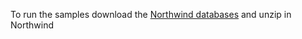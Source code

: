 To run the samples download the [Northwind databases](http://sourceforge.net/projects/dbextensions/files/4.0/Northwind.zip/download)
and unzip in Northwind
